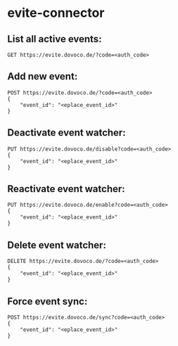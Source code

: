 # evite-connector

## List all active events:

```
GET https://evite.dovoco.de/?code=<auth_code>
```

## Add new event:

```
POST https://evite.dovoco.de/?code=<auth_code>
{
    "event_id": "<eplace_event_id>"
}
```

## Deactivate event watcher:

```
PUT https://evite.dovoco.de/disable?code=<auth_code>
{
    "event_id": "<eplace_event_id>"
}
```

## Reactivate event watcher:

```
PUT https://evite.dovoco.de/enable?code=<auth_code>
{
    "event_id": "<eplace_event_id>"
}
```

## Delete event watcher:

```
DELETE https://evite.dovoco.de/?code=<auth_code>
{
    "event_id": "<eplace_event_id>"
}
```

## Force event sync:

```
POST https://evite.dovoco.de/sync?code=<auth_code>
{
    "event_id": "<eplace_event_id>"
}
```
